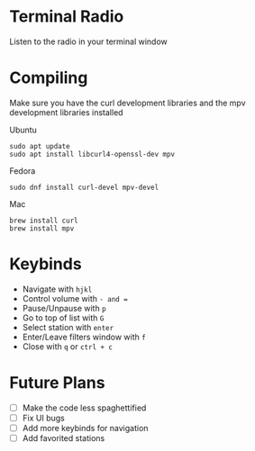 # Terminal Radio
Listen to the radio in your terminal window

# Compiling
Make sure you have the curl development libraries and the mpv development libraries installed

Ubuntu
```
sudo apt update
sudo apt install libcurl4-openssl-dev mpv
```

Fedora
```
sudo dnf install curl-devel mpv-devel
```

Mac
```
brew install curl
brew install mpv
```

# Keybinds
- Navigate with `hjkl`
- Control volume with `- and =`
- Pause/Unpause with `p`
- Go to top of list with `G`
- Select station with `enter`
- Enter/Leave filters window with `f`
- Close with `q` or `ctrl + c`

# Future Plans
- [ ] Make the code less spaghettified
- [ ] Fix UI bugs
- [ ] Add more keybinds for navigation
- [ ] Add favorited stations
